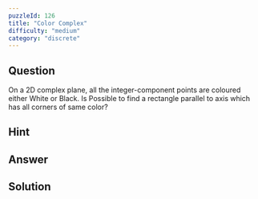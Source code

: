 ```yaml
---
puzzleId: 126
title: "Color Complex"
difficulty: "medium"
category: "discrete"
---
```


## Question
On a 2D complex plane, all the integer-component points are coloured either White or Black. Is Possible to find a rectangle parallel to axis which has all corners of same color?

## Hint


## Answer


## Solution

